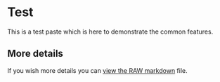 # Test

This is a test paste which is here to demonstrate the common
features.

## More details

If you wish more details you can [view the RAW markdown](/raw/demo) file.

